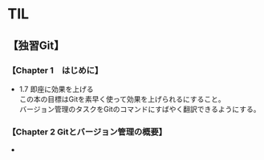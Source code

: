 # TIL  

## 【独習Git】  

### 【Chapter 1　はじめに】  
- 1.7 即座に効果を上げる  
この本の目標はGitを素早く使って効果を上げられるにすること。  
バージョン管理のタスクをGitのコマンドにすばやく翻訳できるようにする。  

### 【Chapter 2 Gitとバージョン管理の概要】  
- 
